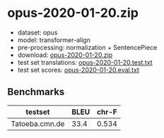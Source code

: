 # opus-2020-01-20.zip

* dataset: opus
* model: transformer-align
* pre-processing: normalization + SentencePiece
* download: [opus-2020-01-20.zip](https://object.pouta.csc.fi/OPUS-MT-models/cmn+cn+yue+ze_zh+zh_cn+zh_CN+zh_HK+zh_tw+zh_TW+zh_yue+zhs+zht+zh-de/opus-2020-01-20.zip)
* test set translations: [opus-2020-01-20.test.txt](https://object.pouta.csc.fi/OPUS-MT-models/cmn+cn+yue+ze_zh+zh_cn+zh_CN+zh_HK+zh_tw+zh_TW+zh_yue+zhs+zht+zh-de/opus-2020-01-20.test.txt)
* test set scores: [opus-2020-01-20.eval.txt](https://object.pouta.csc.fi/OPUS-MT-models/cmn+cn+yue+ze_zh+zh_cn+zh_CN+zh_HK+zh_tw+zh_TW+zh_yue+zhs+zht+zh-de/opus-2020-01-20.eval.txt)

## Benchmarks

| testset               | BLEU  | chr-F |
|-----------------------|-------|-------|
| Tatoeba.cmn.de 	| 33.4 	| 0.534 |

